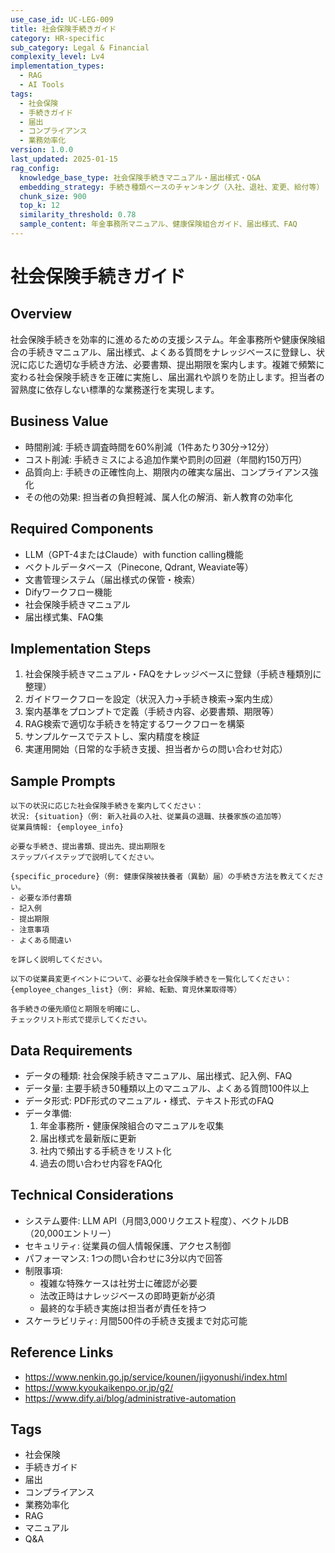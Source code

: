 ```yaml
---
use_case_id: UC-LEG-009
title: 社会保険手続きガイド
category: HR-specific
sub_category: Legal & Financial
complexity_level: Lv4
implementation_types:
  - RAG
  - AI Tools
tags:
  - 社会保険
  - 手続きガイド
  - 届出
  - コンプライアンス
  - 業務効率化
version: 1.0.0
last_updated: 2025-01-15
rag_config:
  knowledge_base_type: 社会保険手続きマニュアル・届出様式・Q&A
  embedding_strategy: 手続き種類ベースのチャンキング（入社、退社、変更、給付等）
  chunk_size: 900
  top_k: 12
  similarity_threshold: 0.78
  sample_content: 年金事務所マニュアル、健康保険組合ガイド、届出様式、FAQ
---
```


# 社会保険手続きガイド

## Overview

社会保険手続きを効率的に進めるための支援システム。年金事務所や健康保険組合の手続きマニュアル、届出様式、よくある質問をナレッジベースに登録し、状況に応じた適切な手続き方法、必要書類、提出期限を案内します。複雑で頻繁に変わる社会保険手続きを正確に実施し、届出漏れや誤りを防止します。担当者の習熟度に依存しない標準的な業務遂行を実現します。

## Business Value

- 時間削減: 手続き調査時間を60%削減（1件あたり30分→12分）
- コスト削減: 手続きミスによる追加作業や罰則の回避（年間約150万円）
- 品質向上: 手続きの正確性向上、期限内の確実な届出、コンプライアンス強化
- その他の効果: 担当者の負担軽減、属人化の解消、新人教育の効率化

## Required Components

- LLM（GPT-4またはClaude）with function calling機能
- ベクトルデータベース（Pinecone, Qdrant, Weaviate等）
- 文書管理システム（届出様式の保管・検索）
- Difyワークフロー機能
- 社会保険手続きマニュアル
- 届出様式集、FAQ集

## Implementation Steps

1. 社会保険手続きマニュアル・FAQをナレッジベースに登録（手続き種類別に整理）
2. ガイドワークフローを設定（状況入力→手続き検索→案内生成）
3. 案内基準をプロンプトで定義（手続き内容、必要書類、期限等）
4. RAG検索で適切な手続きを特定するワークフローを構築
5. サンプルケースでテストし、案内精度を検証
6. 実運用開始（日常的な手続き支援、担当者からの問い合わせ対応）

## Sample Prompts

```
以下の状況に応じた社会保険手続きを案内してください：
状況: {situation}（例: 新入社員の入社、従業員の退職、扶養家族の追加等）
従業員情報: {employee_info}

必要な手続き、提出書類、提出先、提出期限を
ステップバイステップで説明してください。
```

```
{specific_procedure}（例: 健康保険被扶養者（異動）届）の手続き方法を教えてください。
- 必要な添付書類
- 記入例
- 提出期限
- 注意事項
- よくある間違い

を詳しく説明してください。
```

```
以下の従業員変更イベントについて、必要な社会保険手続きを一覧化してください：
{employee_changes_list}（例: 昇給、転勤、育児休業取得等）

各手続きの優先順位と期限を明確にし、
チェックリスト形式で提示してください。
```

## Data Requirements

- データの種類: 社会保険手続きマニュアル、届出様式、記入例、FAQ
- データ量: 主要手続き50種類以上のマニュアル、よくある質問100件以上
- データ形式: PDF形式のマニュアル・様式、テキスト形式のFAQ
- データ準備:
  1. 年金事務所・健康保険組合のマニュアルを収集
  2. 届出様式を最新版に更新
  3. 社内で頻出する手続きをリスト化
  4. 過去の問い合わせ内容をFAQ化

## Technical Considerations

- システム要件: LLM API（月間3,000リクエスト程度）、ベクトルDB（20,000エントリー）
- セキュリティ: 従業員の個人情報保護、アクセス制御
- パフォーマンス: 1つの問い合わせに3分以内で回答
- 制限事項:
  - 複雑な特殊ケースは社労士に確認が必要
  - 法改正時はナレッジベースの即時更新が必須
  - 最終的な手続き実施は担当者が責任を持つ
- スケーラビリティ: 月間500件の手続き支援まで対応可能

## Reference Links

- https://www.nenkin.go.jp/service/kounen/jigyonushi/index.html
- https://www.kyoukaikenpo.or.jp/g2/
- https://www.dify.ai/blog/administrative-automation

## Tags

- 社会保険
- 手続きガイド
- 届出
- コンプライアンス
- 業務効率化
- RAG
- マニュアル
- Q&A
